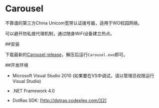 Carousel
========

不靠谱的第三方China Unicom宽带认证拨号器，适用于WO校园网络。

可以避开防私接代理机制，通过随身WiFi设备建立热点。

##安装

下载最新的[Carousel release][1]，解压后运行`Carousel.exe`即可。

##开发环境

 - Microsoft Visual Studio 2010 (如果要在VS中调试，请以管理员权限运行Visual Studio)

 - .NET Framework 4.0

 - DotRas SDK: [http://dotras.codeplex.com/][2]

 [1]: https://github.com/OvOBitex/Carousel/releases/latest
 [2]: http://dotras.codeplex.com/